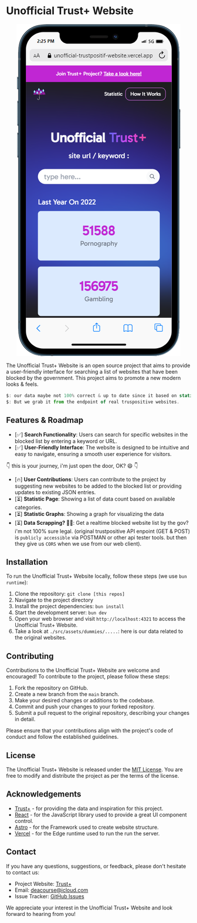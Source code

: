 # Unofficial Trust+ Website

<div style="text-align:center">

![Trust+ Screenshoot](https://github.com/deaaprizal/unofficial-trust/blob/main/src/assets/images/trust+.png?raw=true)

</div>

The Unofficial Trust+ Website is an open source project that aims to provide a user-friendly interface for searching a list of websites that have been blocked by the government. This project aims to promote a new modern looks & feels.

```javascript
$: our data maybe not 100% correct & up to date since it based on static JSON dummies 😄.
$: But we grab it from the endpoint of real truspositive websites.
```

## Features & Roadmap

- [✅] **Search Functionality**: Users can search for specific websites in the blocked list by entering a keyword or URL.
- [✅] **User-Friendly Interface**: The website is designed to be intuitive and easy to navigate, ensuring a smooth user experience for visitors.

👇 this is your journey, i'm just open the door, OK? 😄 👇

- [🔥] **User Contributions**: Users can contribute to the project by suggesting new websites to be added to the blocked list or providing updates to existing JSON entries.
- [⏳] **Statistic Page**: Showing a list of data count based on available categories.
- [⏳] **Statistic Graphs**: Showing a graph for visualizing the data
- [⏳] **Data Scrapping? 🤦‍♂️**: Get a realtime blocked website list by the gov? i'm not 100% sure legal. (original trustpositive API enpoint (GET & POST) is `publicly accessible` via POSTMAN or other api tester tools. but then they give us `CORS` when we use from our web client).
  
## Installation

To run the Unofficial Trust+ Website locally, follow these steps (we use `bun runtime`):

1. Clone the repository: `git clone [this repos]`
2. Navigate to the project directory
3. Install the project dependencies: `bun install`
4. Start the development server: `bun dev`
5. Open your web browser and visit `http://localhost:4321` to access the Unofficial Trust+ Website.
6. Take a look at `./src/assets/dummies/.....`: here is our data related to the original websites.

## Contributing

Contributions to the Unofficial Trust+ Website are welcome and encouraged! To contribute to the project, please follow these steps:

1. Fork the repository on GitHub.
2. Create a new branch from the `main` branch.
3. Make your desired changes or additions to the codebase.
4. Commit and push your changes to your forked repository.
5. Submit a pull request to the original repository, describing your changes in detail.

Please ensure that your contributions align with the project's code of conduct and follow the established guidelines.

## License

The Unofficial Trust+ Website is released under the [MIT License](LICENSE). You are free to modify and distribute the project as per the terms of the license.

## Acknowledgements

- [Trust+](https://unofficial-trustpositif-website.vercel.app/) - for providing the data and inspiration for this project.
- [React](https://reactjs.org) - for the JavaScript library used to provide a great UI component control.
- [Astro](https://astro.build) - for the Framework used to create website structure.
- [Vercel](https://vercel.com/) - for the Edge runtime used to run the run the server.

## Contact

If you have any questions, suggestions, or feedback, please don't hesitate to contact us:

- Project Website: [Trust+](https://unofficial-trustpositif-website.vercel.app/)
- Email: [deacourse@icloud.com](mailto:deacourse@icloud.com)
- Issue Tracker: [GitHub Issues](https://github.com/deaaprizal/unofficial-trust-plus-website/issues)

We appreciate your interest in the Unofficial Trust+ Website and look forward to hearing from you!
